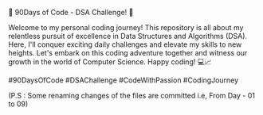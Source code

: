:rocket: 90Days of Code - DSA Challenge! :rocket:

Welcome to my personal coding journey! This repository is all about my relentless pursuit of excellence in Data Structures and Algorithms (DSA). Here, I'll conquer exciting daily challenges and elevate my skills to new heights. Let's embark on this coding adventure together and witness our growth in the world of Computer Science. Happy coding! :computer::chart_with_upwards_trend:

#90DaysOfCode #DSAChallenge #CodeWithPassion #CodingJourney

(P.S : Some renaming changes of the files are committed i.e, From Day - 01 to 09)
